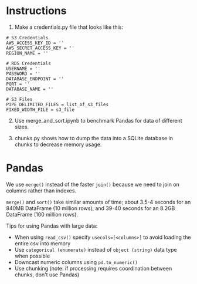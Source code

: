 # Instructions

1. Make a credentials.py file that looks like this:

```
# S3 Credentials
AWS_ACCESS_KEY_ID = ''
AWS_SECRET_ACCESS_KEY = ''
REGION_NAME = ''

# RDS Credentials
USERNAME = ''
PASSWORD = ''
DATABASE_ENDPOINT = ''
PORT = ''
DATABASE_NAME = ''

# S3 Files
PIPE_DELIMITED_FILES = list_of_s3_files
FIXED_WIDTH_FILE = s3_file
```

2. Use merge_and_sort.ipynb to benchmark Pandas for data of different sizes.

3. chunks.py shows how to dump the data into a SQLite database in chunks to decrease memory usage.


# Pandas

We use `merge()` instead of the faster `join()` because we need to join on columns rather than indexes.

`merge()` and `sort()` take similar amounts of time; about 3.5-4 seconds for an 840MB DataFrame (10 million rows), and 39-40 seconds for an 8.2GB DataFrame (100 million rows).


Tips for using Pandas with large data:
* When using `read_csv()` specify `usecols=[<columns>]` to avoid loading the entire csv into memory
* Use `categorical (enumerate)` instead of `object (string)` data type when possible
* Downcast numeric columns using `pd.to_numeric()`
* Use chunking (note: if processing requires coordination between chunks, don't use Pandas)



